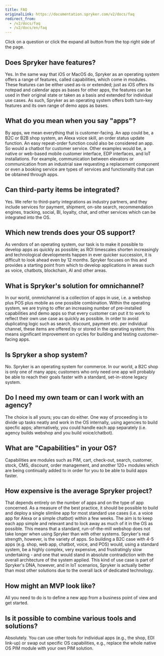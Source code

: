 ```yaml
---
title: FAQ
originalLink: https://documentation.spryker.com/v2/docs/faq
redirect_from:
  - /v2/docs/faq
  - /v2/docs/en/faq
---
```


Click on a question or click the expand all button from the top right side of the page.

## Does Spryker have features?

Yes. In the same way that iOS or MacOS do, Spryker as an operating system offers a range of features, called capabilities, which come in modules. These features can be either used as-is or extended; just as iOS offers its notepad and calendar apps as bases for other apps, the features can be used in their original state or taken as a basis and extended for individual use cases. As such, Spryker as an operating system offers both turn-key features and its own range of demo apps as bases.
    
## What do you mean when you say "apps"?

By apps, we mean everything that is customer-facing. 
An app could be, a B2C or B2B shop system, an Alexa voice skill, an order status update function. An easy repeat-order function could also be considered an app. So would a chatbot for customer service. Other examples would be, a native or web-based mobile customer interface, EDP interfaces, and IoT installations. For example, communication between elevators or communication from an industrial saw requesting a replacement component or even a booking service are types of services and functionality that can be obtained through apps.
    
## Can third-party items be integrated?

Yes. We refer to third-party integrations as industry partners, and they include services for payment, shipment, on-site search, recommendation engines, tracking, social, BI, loyalty, chat, and other services which can be integrated into the OS.
   
## Which new trends does your OS support?

As vendors of an operating system, our task is to make it possible to develop apps as quickly as possible; as ROI timescales shorten increasingly and technological developments happen in ever quicker succession, it is difficult to look ahead even by 12 months. Spryker focuses on this and provides a starting point from which to develop applications in areas such as voice, chatbots, blockchain, AI and other areas.
   
## What is Spryker's solution for omnichannel?
    
In our world, onmnichannel is a collection of apps in use, i.e. a webshop plus POS plus mobile as one possible combination. Within the operating system, we are trying to offer an increasing number of pre-installed capabilities and demo apps so that every customer can put it to work to reflect their own use case as quickly as possible. In order to avoid duplicating logic such as search, discount, payment etc. per individual channel, these items are offered by or stored in the operating system; this means significant improvement on cycles for building and testing customer-facing apps.
   
## Is Spryker a shop system?
 
No. Spryker is an operating system for commerce. In our world, a B2C shop is only one of many apps; customers who only need one app will probably be able to reach their goals faster with a standard, set-in-stone legacy system.

## Do I need my own team or can I work with an agency?

The choice is all yours; you can do either. One way of proceeding is to divide up tasks neatly and work in the OS internally, using agencies to build specfic apps; alternatively, you could handle each app separately (i.e. agency builds webshop and you build voice/chatbot).

## What are "Capabilities" in your OS?

Capabilities are modules such as PIM, cart, check-out, search, customer, stock, CMS, discount, order management, and another 120+ modules which are being continually added to in order for you to be able to build apps faster.

## How expensive is the average Spryker project?

That depends entirely on the number of apps and on the type of app concerned. As a measure of the best practice, it should be possible to build and deploy a single slimline app for most standard use cases (i.e. a voice app for Alexa or a simple chatbot) within a few weeks. The aim is to keep each app simple and relevant and to lock away as much of it in the OS as possible. This means that a standard, run-of-the-mill webshop does not take longer when using Spryker than with other systems. Spryker's real strength, however, is the variety of apps. So building a B2C case with 4-5 apps (e.g. shop, web app, chatbot, voice, and POS) would, using a standard system, be a highly complex, very expensive, and frustratingly slow undertaking - and one that would stand in absolute contradiction with the overall architecture of the system applied. This kind of use case is part of Spryker's DNA, however, and in IoT scenarios, Spryker is actually better than most other solutions due to the overall lack of dedicated technology.

## How might an MVP look like?

All you need to do is to define a new app from a business point of view and get started.

## Is it possible to combine various tools and solutions?

Absolutely. You can use other tools for individual apps (e.g., the shop, EDI link-up) or swap out specific OS capabilities, e.g., replace the whole native OS PIM module with your own PIM solution.
